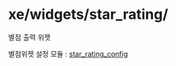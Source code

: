 # xe/widgets/star_rating/
별점 출력 위젯

별점위젯 설정 모듈 : <a href="https://github.com/1Sam/star_rating_config">star_rating_config</a> 
